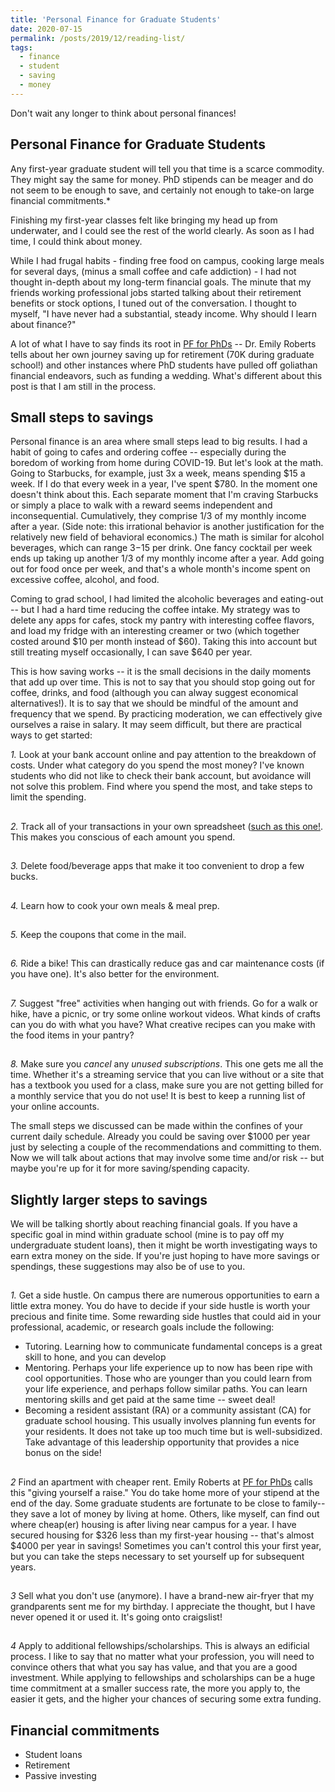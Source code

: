 ```yaml
---
title: 'Personal Finance for Graduate Students'
date: 2020-07-15
permalink: /posts/2019/12/reading-list/
tags:
  - finance
  - student
  - saving
  - money
---
```


Don't wait any longer to think about personal finances! 

Personal Finance for Graduate Students
------

Any first-year graduate student will tell you that time is a scarce commodity. They might say the same for money. PhD stipends can be meager and do not seem to be enough to save, and certainly not enough to take-on large financial commitments.*

Finishing my first-year classes felt like bringing my head up from underwater, and I could see the rest of the world clearly. As soon as I had time, I could think about money. 

While I had frugal habits - finding free food on campus, cooking large meals for several days, (minus a small coffee and cafe addiction) - I had not thought in-depth about my long-term financial goals. The minute that my friends working professional jobs started talking about their retirement benefits or stock options, I tuned out of the conversation. I thought to myself, "I have never had a substantial, steady income. Why should I learn about finance?" 

A lot of what I have to say finds its root in [PF for PhDs](pfforphds.com) -- Dr. Emily Roberts tells about her own journey saving up for retirement (70K during graduate school!) and other instances where PhD students have pulled off goliathan financial endeavors, such as funding a wedding. What's different about this post is that I am still in the process. 

## Small steps to savings

Personal finance is an area where small steps lead to big results. I had a habit of going to cafes and ordering coffee -- especially during the boredom of working from home during COVID-19. But let's look at the math. Going to Starbucks, for example, just 3x a week, means spending $15 a week. If I do that every week in a year, I've spent $780. In the moment one doesn't think about this. Each separate moment that I'm craving Starbucks or simply a place to walk with a reward seems independent and inconsequential. Cumulatively, they comprise 1/3 of my monthly income after a year. (Side note: this irrational behavior is another justification for the relatively new field of behavioral economics.)
The math is similar for alcohol beverages, which can range $3-$15 per drink. One fancy cocktail per week ends up taking up another 1/3 of my monthly income after a year. Add going out for food once per week, and that's a whole month's income spent on excessive coffee, alcohol, and food. 

Coming to grad school, I had limited the alcoholic beverages and eating-out -- but I had a hard time reducing the coffee intake. My strategy was to delete any apps for cafes, stock my pantry with interesting coffee flavors, and load my fridge with an interesting creamer or two (which together costed around $10 per month instead of $60). Taking this into account but still treating myself occasionally, I can save $640 per year. 

This is how saving works -- it is the small decisions in the daily moments that add up over time.
This is not to say that you should stop going out for coffee, drinks, and food (although you can alway suggest economical alternatives!). It is to say that we should be mindful of the amount and frequency that we spend. By practicing moderation, we can effectively give ourselves a raise in salary. It may seem difficult, but there are practical ways to get started: 

*1.* Look at your bank account online and pay attention to the breakdown of costs. Under what category do you spend the most money? I've known students who did not like to check their bank account, but avoidance will not solve this problem. Find where you spend the most, and take steps to limit the spending.  
##
*2.* Track all of your transactions in your own spreadsheet ([such as this one!](https://docs.google.com/spreadsheets/d/1Nl-eRuL6yISxyTTURjdU6V54t92MiJBlkQZPuXCLlvg/edit?usp=sharing). This makes you conscious of each amount you spend.  
##
*3.* Delete food/beverage apps that make it too convenient to drop a few bucks.   
##
*4.* Learn how to cook your own meals & meal prep.   
##
*5.* Keep the coupons that come in the mail.   
##
*6.* Ride a bike! This can drastically reduce gas and car maintenance costs (if you have one). It's also better for the environment.   
##
*7.* Suggest "free" activities when hanging out with friends. Go for a walk or hike, have a picnic, or try some online workout videos. What kinds of crafts can you do with what you have? What creative recipes can you make with the food items in your pantry?   
##
*8.* Make sure you *cancel* any *unused subscriptions*. This one gets me all the time. Whether it's a streaming service that you can live without or a site that has a textbook you used for a class, make sure you are not getting billed for a monthly service that you do not use! It is best to keep a running list of your online accounts.  

The small steps we discussed can be made within the confines of your current daily schedule. Already you could be saving over $1000 per year just by selecting a couple of the recommendations and committing to them. Now we will talk about actions that may involve some time and/or risk -- but maybe you're up for it for more saving/spending capacity. 

## Slightly larger steps to savings

We will be talking shortly about reaching financial goals. If you have a specific goal in mind within graduate school (mine is to pay off my undergraduate student loans), then it might be worth investigating ways to earn extra money on the side. If you're just hoping to have more savings or spendings, these suggestions may also be of use to you. 
## 
*1.* Get a side hustle. On campus there are numerous opportunities to earn a little extra money. You do have to decide if your side hustle is worth your precious and finite time. Some rewarding side hustles that could aid in your professional, academic, or research goals include the following:
- Tutoring. Learning how to communicate fundamental conceps is a great skill to hone, and you can develop 
- Mentoring. Perhaps your life experience up to now has been ripe with cool opportunities. Those who are younger than you could learn from your life experience, and perhaps follow similar paths. You can learn mentoring skills and get paid at the same time -- sweet deal!
- Becoming a resident assistant (RA) or a community assistant (CA) for graduate school housing. This usually involves planning fun events for your residents. It does not take up too much time but is well-subsidized. Take advantage of this leadership opportunity that provides a nice bonus on the side!
##
*2* Find an apartment with cheaper rent. Emily Roberts at [PF for PhDs](pfforphds.com) calls this "giving yourself a raise." You do take home more of your stipend at the end of the day. Some graduate students are fortunate to be close to family-- they save a lot of money by living at home. Others, like myself, can find out where cheap(er) housing is after living near campus for a year. I have secured housing for $326 less than my first-year housing -- that's almost $4000 per year in savings! Sometimes you can't control this your first year, but you can take the steps necessary to set yourself up for subsequent years.  
##
*3* Sell what you don't use (anymore). I have a brand-new air-fryer that my grandparents sent me for my birthday. I appreciate the thought, but I have never opened it or used it. It's going onto craigslist! 
##
*4* Apply to additional fellowships/scholarships. This is always an edificial process. I like to say that no matter what your profession, you will need to convince others that what you say has value, and that you are a good investment. While applying to fellowships and scholarships can be a huge time commitment at a smaller success rate, the more you apply to, the easier it gets, and the higher your chances of securing some extra funding. 



## Financial commitments
- Student loans
- Retirement
- Passive investing 


